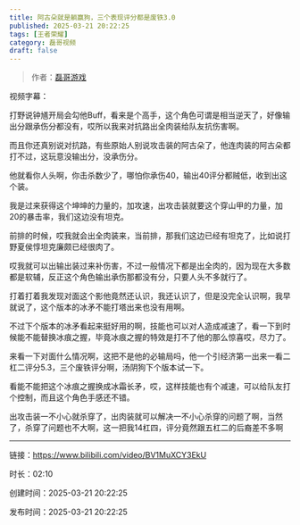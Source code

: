 ```yaml
---
title: 阿古朵就是躺赢狗，三个表现评分都是废铁3.0
published: 2025-03-21 20:22:25
tags: [王者荣耀]
category: 磊哥视频
draft: false
---
```



> 作者：[磊哥游戏](https://space.bilibili.com/268941858?spm_id_from=333.788.upinfo.head.click)

视频字幕：

打野说钟馗开局会勾他Buff，看来是个高手，这个角色可谓是相当逆天了，好像输出分跟承伤分都没有，哎所以我来对抗路出全肉装给队友抗伤害啊。

而且你还真别说对抗路，有些原始人别说攻击装的阿古朵了，他连肉装的阿古朵都打不过，这玩意没输出分，没承伤分。

他就看你人头啊，你击杀数少了，哪怕你承伤40，输出40评分都贼低，收到出这个装。

我是过来获得这个坤坤的力量的，加攻速，出攻击装就要这个穿山甲的力量，加20的暴击率，我们这边没有坦克。

前排的时候，哎我就会出全肉装来，当前排，那我们这边已经有坦克了，比如说打野夏侯惇坦克廉颇已经很肉了。

哎我就可以出输出装过来补伤害，不过一般情况下都是出全肉的，因为现在大多数都是软辅，反正这个角色输出承伤那都没有分，只要人头不多就行了。

打着打着我发现对面这个影他竟然还认识，我还认识了，但是没完全认识啊，我早就说了，这个版本的冰矛不能打塔出来也没有用啊。

不过下个版本的冰矛看起来挺好用的啊，技能也可以对人造成减速了，看一下到时候能不能替换冰痕之握，毕竟冰痕之握的特效是打不了他的那么惊喜哎，尽力了。

来看一下对面什么情况啊，这把不是他的必输局吗，他一个引经济第一出来一看二杠二评分5.3，三个废铁评分啊，汤阴狗下个版本试一下。

看能不能把这个冰痕之握换成冰霜长矛，哎，这样技能也有个减速，可以给队友打个控制，而且这个角色手感还不错。

出攻击装一不小心就杀穿了，出肉装就可以解决一不小心杀穿的问题了啊，当然了，杀穿了问题也不大啊，这一把我14杠四，评分竟然跟五杠二的后裔差不多啊

---


链接：https://www.bilibili.com/video/BV1MuXCY3EkU



时长：02:10

创建时间：2025-03-21 20:22:25

发布时间：2025-03-21 20:22:25
